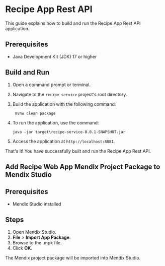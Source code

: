 # Recipe App Rest API

This guide explains how to build and run the Recipe App Rest API application.

## Prerequisites

* Java Development Kit (JDK) 17 or higher

## Build and Run

1. Open a command prompt or terminal.
2. Navigate to the `recipe-service` project's root directory.
3. Build the application with the following command:

   ``` mvnw clean package```

4. To run the application, use the command:


   ```java -jar target\recipe-service-0.0.1-SNAPSHOT.jar```


5. Access the application at `http://localhost:8081`.

That's it! You have successfully built and run the Recipe App Rest API.

## Add Recipe Web App Mendix Project Package to Mendix Studio

## Prerequisites

* Mendix Studio installed

## Steps

1. Open Mendix Studio.
2. **File** > **Import App Package**.
3. Browse to the .mpk file.
4. Click **OK**.

The Mendix project package will be imported into Mendix Studio.

